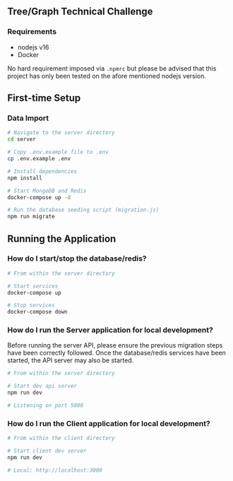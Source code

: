 ## Tree/Graph Technical Challenge

### Requirements
* nodejs v16
* Docker

No hard requirement imposed via `.npmrc` but please be advised that this project has only been tested on the afore mentioned nodejs version.

## First-time Setup

### Data Import
```bash
# Navigate to the server directory
cd server

# Copy .env.example file to .env
cp .env.example .env

# Install dependencies
npm install

# Start MongoDB and Redis
docker-compose up -d

# Run the database seeding script (migration.js)
npm run migrate
```

## Running the Application

### How do I start/stop the database/redis?
```bash
# From within the server directory

# Start services
docker-compose up

# Stop services
docker-compose down
```

### How do I run the **Server** application for local development?
Before running the server API, please ensure the previous migration steps have been correctly followed. Once the database/redis services have been started, the API server may also be started.
```bash
# From within the server directory

# Start dev api server
npm run dev

# Listening on port 5000
```

### How do I run the **Client** application for local development?
```bash
# From within the client directory

# Start client dev server
npm run dev

# Local: http://localhost:3000
```
